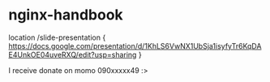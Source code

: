 # nginx-handbook

location /slide-presentation {
  https://docs.google.com/presentation/d/1KhLS6VwNX1UbSja1isyfyTr6KqDAE4UnkOE04uveRXQ/edit?usp=sharing
}

I receive donate on momo 090xxxxx49 :>
